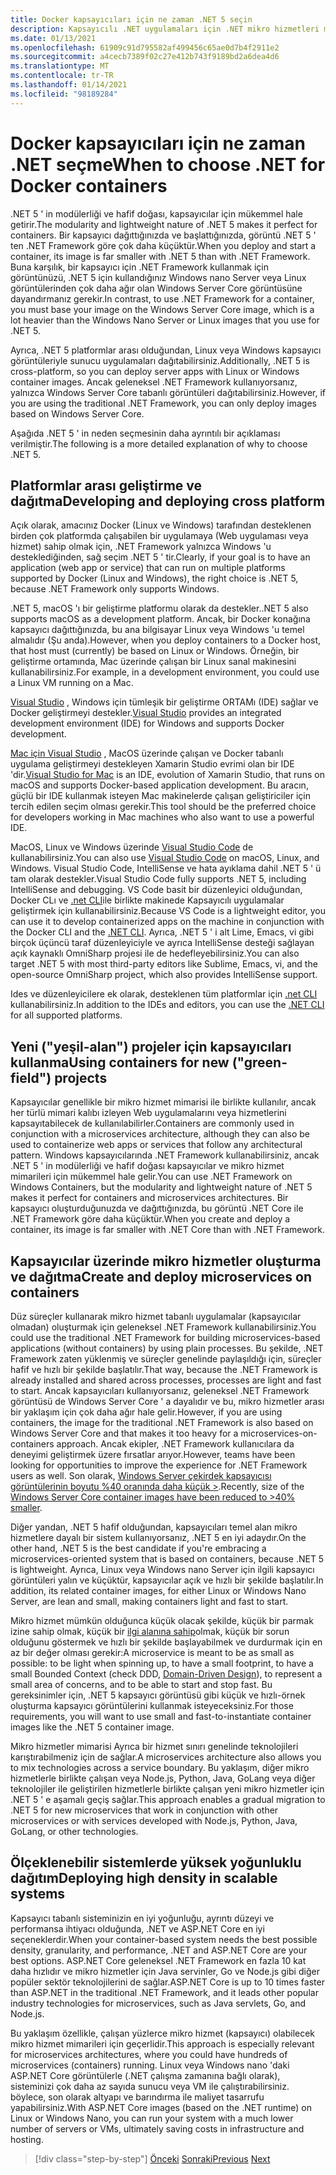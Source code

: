 ```yaml
---
title: Docker kapsayıcıları için ne zaman .NET 5 seçin
description: Kapsayıcılı .NET uygulamaları için .NET mikro hizmetleri mimarisi | Docker kapsayıcıları için ne zaman .NET seçme
ms.date: 01/13/2021
ms.openlocfilehash: 61909c91d795582af499456c65ae0d7b4f2911e2
ms.sourcegitcommit: a4cecb7389f02c27e412b743f9189bd2a6dea4d6
ms.translationtype: MT
ms.contentlocale: tr-TR
ms.lasthandoff: 01/14/2021
ms.locfileid: "98189284"
---
```

# <a name="when-to-choose-net-for-docker-containers"></a><span data-ttu-id="7b293-103">Docker kapsayıcıları için ne zaman .NET seçme</span><span class="sxs-lookup"><span data-stu-id="7b293-103">When to choose .NET for Docker containers</span></span>

<span data-ttu-id="7b293-104">.NET 5 ' in modülerliği ve hafif doğası, kapsayıcılar için mükemmel hale getirir.</span><span class="sxs-lookup"><span data-stu-id="7b293-104">The modularity and lightweight nature of .NET 5 makes it perfect for containers.</span></span> <span data-ttu-id="7b293-105">Bir kapsayıcı dağıttığınızda ve başlattığınızda, görüntü .NET 5 ' ten .NET Framework göre çok daha küçüktür.</span><span class="sxs-lookup"><span data-stu-id="7b293-105">When you deploy and start a container, its image is far smaller with .NET 5 than with .NET Framework.</span></span> <span data-ttu-id="7b293-106">Buna karşılık, bir kapsayıcı için .NET Framework kullanmak için görüntünüzü, .NET 5 için kullandığınız Windows nano Server veya Linux görüntülerinden çok daha ağır olan Windows Server Core görüntüsüne dayandırmanız gerekir.</span><span class="sxs-lookup"><span data-stu-id="7b293-106">In contrast, to use .NET Framework for a container, you must base your image on the Windows Server Core image, which is a lot heavier than the Windows Nano Server or Linux images that you use for .NET 5.</span></span>

<span data-ttu-id="7b293-107">Ayrıca, .NET 5 platformlar arası olduğundan, Linux veya Windows kapsayıcı görüntüleriyle sunucu uygulamaları dağıtabilirsiniz.</span><span class="sxs-lookup"><span data-stu-id="7b293-107">Additionally, .NET 5 is cross-platform, so you can deploy server apps with Linux or Windows container images.</span></span> <span data-ttu-id="7b293-108">Ancak geleneksel .NET Framework kullanıyorsanız, yalnızca Windows Server Core tabanlı görüntüleri dağıtabilirsiniz.</span><span class="sxs-lookup"><span data-stu-id="7b293-108">However, if you are using the traditional .NET Framework, you can only deploy images based on Windows Server Core.</span></span>

<span data-ttu-id="7b293-109">Aşağıda .NET 5 ' in neden seçmesinin daha ayrıntılı bir açıklaması verilmiştir.</span><span class="sxs-lookup"><span data-stu-id="7b293-109">The following is a more detailed explanation of why to choose .NET 5.</span></span>

## <a name="developing-and-deploying-cross-platform"></a><span data-ttu-id="7b293-110">Platformlar arası geliştirme ve dağıtma</span><span class="sxs-lookup"><span data-stu-id="7b293-110">Developing and deploying cross platform</span></span>

<span data-ttu-id="7b293-111">Açık olarak, amacınız Docker (Linux ve Windows) tarafından desteklenen birden çok platformda çalışabilen bir uygulamaya (Web uygulaması veya hizmet) sahip olmak için, .NET Framework yalnızca Windows 'u desteklediğinden, sağ seçim .NET 5 ' tir.</span><span class="sxs-lookup"><span data-stu-id="7b293-111">Clearly, if your goal is to have an application (web app or service) that can run on multiple platforms supported by Docker (Linux and Windows), the right choice is .NET 5, because .NET Framework only supports Windows.</span></span>

<span data-ttu-id="7b293-112">.NET 5, macOS 'ı bir geliştirme platformu olarak da destekler.</span><span class="sxs-lookup"><span data-stu-id="7b293-112">.NET 5 also supports macOS as a development platform.</span></span> <span data-ttu-id="7b293-113">Ancak, bir Docker konağına kapsayıcı dağıttığınızda, bu ana bilgisayar Linux veya Windows 'u temel almalıdır (Şu anda).</span><span class="sxs-lookup"><span data-stu-id="7b293-113">However, when you deploy containers to a Docker host, that host must (currently) be based on Linux or Windows.</span></span> <span data-ttu-id="7b293-114">Örneğin, bir geliştirme ortamında, Mac üzerinde çalışan bir Linux sanal makinesini kullanabilirsiniz.</span><span class="sxs-lookup"><span data-stu-id="7b293-114">For example, in a development environment, you could use a Linux VM running on a Mac.</span></span>

<span data-ttu-id="7b293-115">[Visual Studio](https://www.visualstudio.com/vs/) , Windows için tümleşik bir geliştirme ORTAMı (IDE) sağlar ve Docker geliştirmeyi destekler.</span><span class="sxs-lookup"><span data-stu-id="7b293-115">[Visual Studio](https://www.visualstudio.com/vs/) provides an integrated development environment (IDE) for Windows and supports Docker development.</span></span>

<span data-ttu-id="7b293-116">[Mac için Visual Studio](https://www.visualstudio.com/vs/visual-studio-mac/) , MacOS üzerinde çalışan ve Docker tabanlı uygulama geliştirmeyi destekleyen Xamarin Studio evrimi olan bir IDE 'dir.</span><span class="sxs-lookup"><span data-stu-id="7b293-116">[Visual Studio for Mac](https://www.visualstudio.com/vs/visual-studio-mac/) is an IDE, evolution of Xamarin Studio, that runs on macOS and supports Docker-based application development.</span></span> <span data-ttu-id="7b293-117">Bu aracın, güçlü bir IDE kullanmak isteyen Mac makinelerde çalışan geliştiriciler için tercih edilen seçim olması gerekir.</span><span class="sxs-lookup"><span data-stu-id="7b293-117">This tool should be the preferred choice for developers working in Mac machines who also want to use a powerful IDE.</span></span>

<span data-ttu-id="7b293-118">MacOS, Linux ve Windows üzerinde [Visual Studio Code](https://code.visualstudio.com/) de kullanabilirsiniz.</span><span class="sxs-lookup"><span data-stu-id="7b293-118">You can also use [Visual Studio Code](https://code.visualstudio.com/) on macOS, Linux, and Windows.</span></span> <span data-ttu-id="7b293-119">Visual Studio Code, IntelliSense ve hata ayıklama dahil .NET 5 ' ü tam olarak destekler.</span><span class="sxs-lookup"><span data-stu-id="7b293-119">Visual Studio Code fully supports .NET 5, including IntelliSense and debugging.</span></span> <span data-ttu-id="7b293-120">VS Code basit bir düzenleyici olduğundan, Docker CLı ve [.net CLI](../../../core/tools/index.md)ile birlikte makinede Kapsayıcılı uygulamalar geliştirmek için kullanabilirsiniz.</span><span class="sxs-lookup"><span data-stu-id="7b293-120">Because VS Code is a lightweight editor, you can use it to develop containerized apps on the machine in conjunction with the Docker CLI and the [.NET CLI](../../../core/tools/index.md).</span></span> <span data-ttu-id="7b293-121">Ayrıca, .NET 5 ' i alt Lime, Emacs, vi gibi birçok üçüncü taraf düzenleyiciyle ve ayrıca IntelliSense desteği sağlayan açık kaynaklı OmniSharp projesi ile de hedefleyebilirsiniz.</span><span class="sxs-lookup"><span data-stu-id="7b293-121">You can also target .NET 5 with most third-party editors like Sublime, Emacs, vi, and the open-source OmniSharp project, which also provides IntelliSense support.</span></span>

<span data-ttu-id="7b293-122">Ides ve düzenleyicilere ek olarak, desteklenen tüm platformlar için [.net CLI](../../../core/tools/index.md) kullanabilirsiniz.</span><span class="sxs-lookup"><span data-stu-id="7b293-122">In addition to the IDEs and editors, you can use the [.NET CLI](../../../core/tools/index.md) for all supported platforms.</span></span>

## <a name="using-containers-for-new-green-field-projects"></a><span data-ttu-id="7b293-123">Yeni ("yeşil-alan") projeler için kapsayıcıları kullanma</span><span class="sxs-lookup"><span data-stu-id="7b293-123">Using containers for new ("green-field") projects</span></span>

<span data-ttu-id="7b293-124">Kapsayıcılar genellikle bir mikro hizmet mimarisi ile birlikte kullanılır, ancak her türlü mimari kalıbı izleyen Web uygulamalarını veya hizmetlerini kapsayıtabilecek de kullanılabilirler.</span><span class="sxs-lookup"><span data-stu-id="7b293-124">Containers are commonly used in conjunction with a microservices architecture, although they can also be used to containerize web apps or services that follow any architectural pattern.</span></span> <span data-ttu-id="7b293-125">Windows kapsayıcılarında .NET Framework kullanabilirsiniz, ancak .NET 5 ' in modülerliği ve hafif doğası kapsayıcılar ve mikro hizmet mimarileri için mükemmel hale gelir.</span><span class="sxs-lookup"><span data-stu-id="7b293-125">You can use .NET Framework on Windows Containers, but the modularity and lightweight nature of .NET 5 makes it perfect for containers and microservices architectures.</span></span> <span data-ttu-id="7b293-126">Bir kapsayıcı oluşturduğunuzda ve dağıttığınızda, bu görüntü .NET Core ile .NET Framework göre daha küçüktür.</span><span class="sxs-lookup"><span data-stu-id="7b293-126">When you create and deploy a container, its image is far smaller with .NET Core than with .NET Framework.</span></span>

## <a name="create-and-deploy-microservices-on-containers"></a><span data-ttu-id="7b293-127">Kapsayıcılar üzerinde mikro hizmetler oluşturma ve dağıtma</span><span class="sxs-lookup"><span data-stu-id="7b293-127">Create and deploy microservices on containers</span></span>

<span data-ttu-id="7b293-128">Düz süreçler kullanarak mikro hizmet tabanlı uygulamalar (kapsayıcılar olmadan) oluşturmak için geleneksel .NET Framework kullanabilirsiniz.</span><span class="sxs-lookup"><span data-stu-id="7b293-128">You could use the traditional .NET Framework for building microservices-based applications (without containers) by using plain processes.</span></span> <span data-ttu-id="7b293-129">Bu şekilde, .NET Framework zaten yüklenmiş ve süreçler genelinde paylaşıldığı için, süreçler hafif ve hızlı bir şekilde başlatılır.</span><span class="sxs-lookup"><span data-stu-id="7b293-129">That way, because the .NET Framework is already installed and shared across processes, processes are light and fast to start.</span></span> <span data-ttu-id="7b293-130">Ancak kapsayıcıları kullanıyorsanız, geleneksel .NET Framework görüntüsü de Windows Server Core ' a dayalıdır ve bu, mikro hizmetler arası bir yaklaşım için çok daha ağır hale gelir.</span><span class="sxs-lookup"><span data-stu-id="7b293-130">However, if you are using containers, the image for the traditional .NET Framework is also based on Windows Server Core and that makes it too heavy for a microservices-on-containers approach.</span></span> <span data-ttu-id="7b293-131">Ancak ekipler, .NET Framework kullanıcılara da deneyimi geliştirmek üzere fırsatlar arıyor.</span><span class="sxs-lookup"><span data-stu-id="7b293-131">However, teams have been looking for opportunities to improve the experience for .NET Framework users as well.</span></span> <span data-ttu-id="7b293-132">Son olarak, [Windows Server çekirdek kapsayıcısı görüntülerinin boyutu %40 oranında daha küçük >](https://devblogs.microsoft.com/dotnet/we-made-windows-server-core-container-images-40-smaller).</span><span class="sxs-lookup"><span data-stu-id="7b293-132">Recently, size of the [Windows Server Core container images have been reduced to >40% smaller](https://devblogs.microsoft.com/dotnet/we-made-windows-server-core-container-images-40-smaller).</span></span>

<span data-ttu-id="7b293-133">Diğer yandan, .NET 5 hafif olduğundan, kapsayıcıları temel alan mikro hizmetlere dayalı bir sistem kullanıyorsanız, .NET 5 en iyi adaydır.</span><span class="sxs-lookup"><span data-stu-id="7b293-133">On the other hand, .NET 5 is the best candidate if you're embracing a microservices-oriented system that is based on containers, because .NET 5 is lightweight.</span></span> <span data-ttu-id="7b293-134">Ayrıca, Linux veya Windows nano Server için ilgili kapsayıcı görüntüleri yalın ve küçüktür, kapsayıcılar açık ve hızlı bir şekilde başlatılır.</span><span class="sxs-lookup"><span data-stu-id="7b293-134">In addition, its related container images, for either Linux or Windows Nano Server, are lean and small, making containers light and fast to start.</span></span>

<span data-ttu-id="7b293-135">Mikro hizmet mümkün olduğunca küçük olacak şekilde, küçük bir parmak izine sahip olmak, küçük bir [ilgi alanına sahip](https://en.wikipedia.org/wiki/Domain-driven_design)olmak, küçük bir sorun olduğunu göstermek ve hızlı bir şekilde başlayabilmek ve durdurmak için en az bir değer olması gerekir:</span><span class="sxs-lookup"><span data-stu-id="7b293-135">A microservice is meant to be as small as possible: to be light when spinning up, to have a small footprint, to have a small Bounded Context (check DDD, [Domain-Driven Design](https://en.wikipedia.org/wiki/Domain-driven_design)), to represent a small area of concerns, and to be able to start and stop fast.</span></span> <span data-ttu-id="7b293-136">Bu gereksinimler için, .NET 5 kapsayıcı görüntüsü gibi küçük ve hızlı-örnek oluşturma kapsayıcı görüntülerini kullanmak isteyeceksiniz.</span><span class="sxs-lookup"><span data-stu-id="7b293-136">For those requirements, you will want to use small and fast-to-instantiate container images like the .NET 5 container image.</span></span>

<span data-ttu-id="7b293-137">Mikro hizmetler mimarisi Ayrıca bir hizmet sınırı genelinde teknolojileri karıştırabilmeniz için de sağlar.</span><span class="sxs-lookup"><span data-stu-id="7b293-137">A microservices architecture also allows you to mix technologies across a service boundary.</span></span> <span data-ttu-id="7b293-138">Bu yaklaşım, diğer mikro hizmetlerle birlikte çalışan veya Node.js, Python, Java, GoLang veya diğer teknolojiler ile geliştirilen hizmetlerle birlikte çalışan yeni mikro hizmetler için .NET 5 ' e aşamalı geçiş sağlar.</span><span class="sxs-lookup"><span data-stu-id="7b293-138">This approach enables a gradual migration to .NET 5 for new microservices that work in conjunction with other microservices or with services developed with Node.js, Python, Java, GoLang, or other technologies.</span></span>

## <a name="deploying-high-density-in-scalable-systems"></a><span data-ttu-id="7b293-139">Ölçeklenebilir sistemlerde yüksek yoğunluklu dağıtım</span><span class="sxs-lookup"><span data-stu-id="7b293-139">Deploying high density in scalable systems</span></span>

<span data-ttu-id="7b293-140">Kapsayıcı tabanlı sisteminizin en iyi yoğunluğu, ayrıntı düzeyi ve performansa ihtiyacı olduğunda, .NET ve ASP.NET Core en iyi seçeneklerdir.</span><span class="sxs-lookup"><span data-stu-id="7b293-140">When your container-based system needs the best possible density, granularity, and performance, .NET and ASP.NET Core are your best options.</span></span> <span data-ttu-id="7b293-141">ASP.NET Core geleneksel .NET Framework en fazla 10 kat daha hızlıdır ve mikro hizmetler için Java servinler, Go ve Node.js gibi diğer popüler sektör teknolojilerini de sağlar.</span><span class="sxs-lookup"><span data-stu-id="7b293-141">ASP.NET Core is up to 10 times faster than ASP.NET in the traditional .NET Framework, and it leads other popular industry technologies for microservices, such as Java servlets, Go, and Node.js.</span></span>

<span data-ttu-id="7b293-142">Bu yaklaşım özellikle, çalışan yüzlerce mikro hizmet (kapsayıcı) olabilecek mikro hizmet mimarileri için geçerlidir.</span><span class="sxs-lookup"><span data-stu-id="7b293-142">This approach is especially relevant for microservices architectures, where you could have hundreds of microservices (containers) running.</span></span> <span data-ttu-id="7b293-143">Linux veya Windows nano 'daki ASP.NET Core görüntülerle (.NET çalışma zamanına bağlı olarak), sisteminizi çok daha az sayıda sunucu veya VM ile çalıştırabilirsiniz. böylece, son olarak altyapı ve barındırma ile maliyet tasarrufu yapabilirsiniz.</span><span class="sxs-lookup"><span data-stu-id="7b293-143">With ASP.NET Core images (based on the .NET runtime) on Linux or Windows Nano, you can run your system with a much lower number of servers or VMs, ultimately saving costs in infrastructure and hosting.</span></span>

>[!div class="step-by-step"]
><span data-ttu-id="7b293-144">[Önceki](general-guidance.md) 
> [Sonraki](net-framework-container-scenarios.md)</span><span class="sxs-lookup"><span data-stu-id="7b293-144">[Previous](general-guidance.md)
[Next](net-framework-container-scenarios.md)</span></span>
